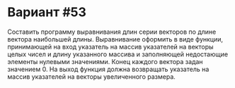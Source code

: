 # Вариант #53
Составить программу выравнивания длин серии векторов по длине вектора наибольшей длины. Выравнивание оформить в виде функции, принимающей на вход указатель на массив указателей на векторы целых чисел и длину указанного массива и заполняющей недостающие элементы нулевыми значениями. Конец каждого вектора задан значением 0. На выход функция должна возвращать указатель на массив указателей на векторы увеличенного размера.